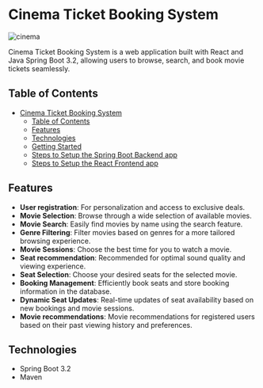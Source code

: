 # Cinema Ticket Booking System

![cinema](/cinema.gif)

Cinema Ticket Booking System is a web application built with React and Java Spring Boot 3.2, allowing users to browse, search, and book movie tickets seamlessly.

## Table of Contents

- [Cinema Ticket Booking System](#cinema-ticket-booking-system)
  - [Table of Contents](#table-of-contents)
  - [Features](#features)
  - [Technologies](#technologies)
  - [Getting Started](#getting-started)
  - [Steps to Setup the Spring Boot Backend app](#steps-to-setup-the-spring-boot-backend-app)
  - [Steps to Setup the React Frontend app](#steps-to-setup-the-react-frontend-app)

## Features

- **User registration**: For personalization and access to exclusive deals.
- **Movie Selection**: Browse through a wide selection of available movies.
- **Movie Search**: Easily find movies by name using the search feature.
- **Genre Filtering**: Filter movies based on genres for a more tailored browsing experience.
- **Movie Sessions**: Choose the best time for you to watch a movie.
- **Seat recommendation**: Recommended for optimal sound quality and viewing experience.  
- **Seat Selection**: Choose your desired seats for the selected movie.
- **Booking Management**: Efficiently book seats and store booking information in the database.
- **Dynamic Seat Updates**: Real-time updates of seat availability based on new bookings and movie sessions.
- **Movie recommendations**: Movie recommendations for registered users based on their past viewing history and preferences.

## Technologies

- Spring Boot 3.2
- Maven


